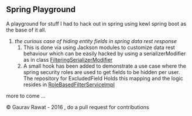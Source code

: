 ## Spring Playground
A playground for stuff I had to hack out in spring using kewl spring boot as the base of it all.

1. *the curious case of hiding entity fields in spring data rest response*
    1. This is done via using Jackson modules to customize data rest behaviour which can be easily hacked by using a serializerModifier as in class [FilteringSerializerModifier](src/main/me/gauravbrills/FilteringSerializerModifier.java)
    2. A small hook has been added to demonstrate a use case where the spring security roles are used to get fields to be hidden per user. The repository for ExcludedField Holds this mapping and the logic resides in [RoleBasedFilterServiceImpl](src/main/me/gauravbrills/RoleBasedFilterServiceImpl.java)




more to come ...

&copy; Gaurav Rawat - 2016 , do a pull request for contributions

